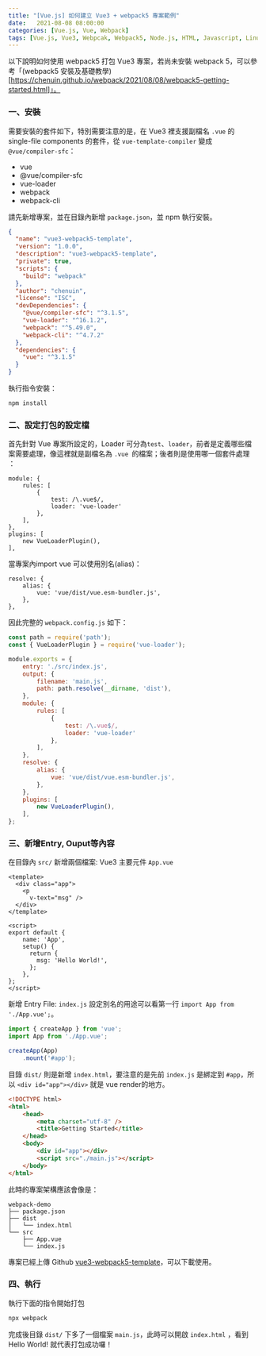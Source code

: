 ```yaml
---
title: "[Vue.js] 如何建立 Vue3 + webpack5 專案範例"
date:   2021-08-08 08:00:00
categories: [Vue.js, Vue, Webpack]
tags: [Vue.js, Vue3, Webpcak, Webpack5, Node.js, HTML, Javascript, Linux]
---
```

以下說明如何使用 webpack5 打包 Vue3 專案，若尚未安裝 webpack 5，可以參考「(webpack5 安裝及基礎教學)[https://chenuin.github.io/webpack/2021/08/08/webpack5-getting-started.html]」。

### 一、安裝
需要安裝的套件如下，特別需要注意的是，在 Vue3 裡支援副檔名 `.vue` 的 single-file components 的套件，從 `vue-template-compiler` 變成 `@vue/compiler-sfc`：
- vue
- @vue/compiler-sfc
- vue-loader
- webpack
- webpack-cli

請先新增專案，並在目錄內新增 `package.json`，並 npm 執行安裝。
```json
{
  "name": "vue3-webpack5-template",
  "version": "1.0.0",
  "description": "vue3-webpack5-template",
  "private": true,
  "scripts": {
    "build": "webpack"
  },
  "author": "chenuin",
  "license": "ISC",
  "devDependencies": {
    "@vue/compiler-sfc": "^3.1.5",
    "vue-loader": "^16.1.2",
    "webpack": "^5.49.0",
    "webpack-cli": "^4.7.2"
  },
  "dependencies": {
    "vue": "^3.1.5"
  }
}
```
執行指令安裝：
```bash
npm install
```


### 二、設定打包的設定檔
首先針對 Vue 專案所設定的，Loader 可分為`test`、`loader`，前者是定義哪些檔案需要處理，像這裡就是副檔名為 `.vue `的檔案；後者則是使用哪一個套件處理 ：
```
module: {
    rules: [
        {
            test: /\.vue$/,
            loader: 'vue-loader'
        },
    ],
},
plugins: [
    new VueLoaderPlugin(),
],
```
當專案內import vue 可以使用別名(alias)： 
```
resolve: {
    alias: {
        vue: 'vue/dist/vue.esm-bundler.js',
    },
},
```

因此完整的 `webpack.config.js` 如下：
```javascript
const path = require('path');
const { VueLoaderPlugin } = require('vue-loader');

module.exports = {
    entry: './src/index.js',
    output: {
        filename: 'main.js',
        path: path.resolve(__dirname, 'dist'),
    },
    module: {
        rules: [
            {
                test: /\.vue$/,
                loader: 'vue-loader'
            },
        ],
    },
    resolve: {
        alias: {
            vue: 'vue/dist/vue.esm-bundler.js',
        },
    },
    plugins: [
        new VueLoaderPlugin(),
    ],
};

```


### 三、新增Entry, Ouput等內容
在目錄內 `src/` 新增兩個檔案:
Vue3 主要元件 `App.vue`
```vue
<template>
  <div class="app">
    <p
      v-text="msg" />
  </div>
</template>

<script>
export default {
    name: 'App',
    setup() {
      return {
        msg: 'Hello World!',
      };
    },
};
</script>
```

新增 Entry File: `index.js`
設定別名的用途可以看第一行 `import App from './App.vue';`。
```javascript
import { createApp } from 'vue';
import App from './App.vue';

createApp(App)
    .mount('#app');
```

目錄 `dist/` 則是新增 `index.html`，要注意的是先前 `index.js` 是綁定到 `#app`，所以 `<div id="app"></div>` 就是 vue render的地方。

```html
<!DOCTYPE html>
<html>
    <head>
        <meta charset="utf-8" />
        <title>Getting Started</title>
    </head>
    <body>
        <div id="app"></div>
        <script src="./main.js"></script>
    </body>
</html>

```

此時的專案架構應該會像是：
```
webpack-demo
├── package.json
├── dist
│   └── index.html
└── src
    ├── App.vue
    └── index.js
```
專案已經上傳 Github [vue3-webpack5-template](https://github.com/chenuin/vue3-webpack5-template)，可以下載使用。


### 四、執行
執行下面的指令開始打包
```bash
npx webpack
```

完成後目錄 `dist/` 下多了一個檔案 `main.js`，此時可以開啟 `index.html` ，看到 Hello World! 就代表打包成功囉！

